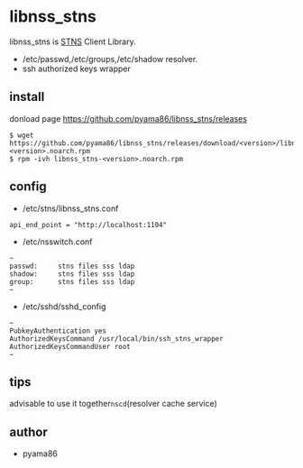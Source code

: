 # libnss_stns
libnss_stns is [STNS](https://github.com/pyama86/STNS) Client Library.
* /etc/passwd,/etc/groups,/etc/shadow resolver.
* ssh authorized keys wrapper

## install
donload page <https://github.com/pyama86/libnss_stns/releases>
```
$ wget https://github.com/pyama86/libnss_stns/releases/download/<version>/libnss_stns-<version>.noarch.rpm
$ rpm -ivh libnss_stns-<version>.noarch.rpm
```

## config
* /etc/stns/libnss_stns.conf
```
api_end_point = "http://localhost:1104"
```
* /etc/nsswitch.conf
```
~
passwd:     stns files sss ldap
shadow:     stns files sss ldap
group:      stns files sss ldap
~
```

* /etc/sshd/sshd_config
```
~
PubkeyAuthentication yes
AuthorizedKeysCommand /usr/local/bin/ssh_stns_wrapper
AuthorizedKeysCommandUser root
~
```

## tips
advisable to use it together`nscd`(resolver cache service)

## author
* pyama86
